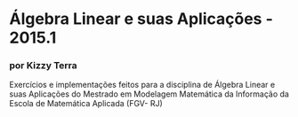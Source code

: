 # Álgebra Linear e suas Aplicações - 2015.1
### por Kizzy Terra
Exercícios e implementações feitos para a disciplina de Álgebra Linear e suas Aplicações do Mestrado em Modelagem Matemática da Informação da Escola de Matemática Aplicada (FGV- RJ)



